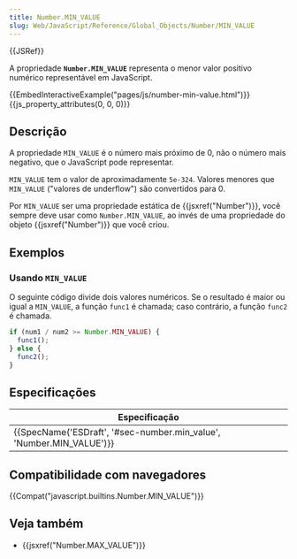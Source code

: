 ```yaml
---
title: Number.MIN_VALUE
slug: Web/JavaScript/Reference/Global_Objects/Number/MIN_VALUE
---
```


{{JSRef}}

A propriedade **`Number.MIN_VALUE`** representa o menor valor positivo numérico representável em JavaScript.

{{EmbedInteractiveExample("pages/js/number-min-value.html")}}{{js_property_attributes(0, 0, 0)}}

## Descrição

A propriedade `MIN_VALUE` é o número mais próximo de 0, não o número mais negativo, que o JavaScript pode representar.

`MIN_VALUE` tem o valor de aproximadamente `5e-324`. Valores menores que `MIN_VALUE` ("valores de underflow") são convertidos para 0.

Por `MIN_VALUE` ser uma propriedade estática de {{jsxref("Number")}}, você sempre deve usar como `Number.MIN_VALUE`, ao invés de uma propriedade do objeto {{jsxref("Number")}} que você criou.

## Exemplos

### Usando `MIN_VALUE`

O seguinte código divide dois valores numéricos. Se o resultado é maior ou igual a `MIN_VALUE`, a função `func1` é chamada; caso contrário, a função `func2` é chamada.

```js
if (num1 / num2 >= Number.MIN_VALUE) {
  func1();
} else {
  func2();
}
```

## Especificações

| Especificação                                                                                |
| -------------------------------------------------------------------------------------------- |
| {{SpecName('ESDraft', '#sec-number.min_value', 'Number.MIN_VALUE')}} |

## Compatibilidade com navegadores

{{Compat("javascript.builtins.Number.MIN_VALUE")}}

## Veja também

- {{jsxref("Number.MAX_VALUE")}}
